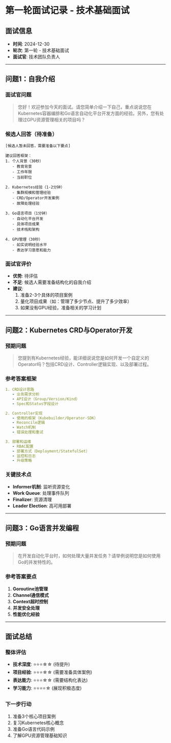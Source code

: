 # 第一轮面试记录 - 技术基础面试

## 面试信息
- **时间**: 2024-12-30
- **轮次**: 第一轮 - 技术基础面试
- **面试官**: 技术团队负责人

---

## 问题1：自我介绍

### 面试官问题
> 您好！欢迎参加今天的面试。请您简单介绍一下自己，重点说说您在Kubernetes容器编排和Go语言自动化平台开发方面的经验。另外，您有处理过GPU资源管理相关的项目吗？

### 候选人回答（待准备）
```
[候选人暂未回答，需要准备以下要点]

建议回答框架：
1. 个人背景（30秒）
   - 教育背景
   - 工作年限
   - 当前职位

2. Kubernetes经验（1-2分钟）
   - 集群规模和管理经验
   - CRD/Operator开发案例
   - 故障处理经验

3. Go语言项目（1分钟）
   - 自动化平台开发
   - 具体项目成果
   - 技术栈和架构

4. GPU管理（30秒）
   - 如实说明经验水平
   - 表达学习意愿和能力
```

### 面试官评价
- **优势**: 待评估
- **不足**: 候选人需要准备结构化的自我介绍
- **建议**: 
  1. 准备2-3个具体的项目案例
  2. 量化项目成果（如：管理了多少节点、提升了多少效率）
  3. 如果没有GPU经验，准备相关的学习计划

---

## 问题2：Kubernetes CRD与Operator开发

### 预期问题
> 您提到有Kubernetes经验，能详细说说您是如何开发一个自定义的Operator吗？包括CRD设计、Controller逻辑实现、以及部署过程。

### 参考答案框架
```yaml
1. CRD设计思路
   - 业务需求分析
   - API设计（Group/Version/Kind）
   - Spec和Status字段设计
   
2. Controller实现
   - 使用的框架（Kubebuilder/Operator-SDK）
   - Reconcile逻辑
   - Watch机制
   - 错误处理和重试
   
3. 部署和运维
   - RBAC配置
   - 部署方式（Deployment/StatefulSet）
   - 监控和日志
   - 升级策略
```

### 关键技术点
- **Informer机制**: 监听资源变化
- **Work Queue**: 处理事件队列
- **Finalizer**: 资源清理
- **Leader Election**: 高可用部署

---

## 问题3：Go语言并发编程

### 预期问题
> 在开发自动化平台时，如何处理大量并发任务？请举例说明您是如何使用Go的并发特性的。

### 参考答案要点
1. **Goroutine池管理**
2. **Channel通信模式**
3. **Context超时控制**
4. **并发安全处理**
5. **性能优化经验**

---

## 面试总结

### 整体评估
- **技术深度**: ⭐⭐⭐☆☆ (待提升)
- **项目经验**: ⭐⭐⭐☆☆ (需要准备具体案例)
- **表达能力**: ⭐⭐⭐☆☆ (需要结构化表达)
- **学习能力**: ⭐⭐⭐⭐☆ (展现积极态度)

### 下一步行动
1. 准备3个核心项目案例
2. 复习Kubernetes核心概念
3. 准备Go语言代码示例
4. 了解GPU资源管理基础知识 